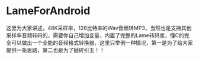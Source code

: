 # LameForAndroid
这里为大家讲述，48K采样率，128比特率的Wav音频转MP3，当然也是支持其他采样率音频转码的，需要你自己增加变量，内置了完整的Lame转码库，懂C的完全可以做出一个全能的音频格式转换器，这里只举例一种情况，第一是为了给大家提供一条思路，第二也是为了抛砖引玉！！
